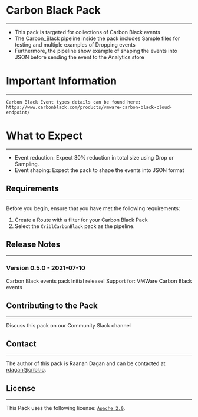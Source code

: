 # Carbon Black Pack
----
* This pack is targeted for collections of Carbon Black events
* The Carbon_Black pipeline inside the pack includes Sample files for testing and multiple examples of Dropping events
* Furthermore, the pipeline show example of shaping the events into JSON before sending the event to the Analytics store
 

# Important Information
---
```
Carbon Black Event types details can be found here: 
https://www.carbonblack.com/products/vmware-carbon-black-cloud-endpoint/
```

# What to Expect
---
* Event reduction:  Expect 30% reduction in total size using Drop or Sampling.
* Event shaping:  Expect the pack to shape the events into JSON format

## Requirements
---
Before you begin, ensure that you have met the following requirements:

1. Create a Route with a filter for your Carbon Black Pack
2. Select the `CriblCarbonBlack` pack as the pipeline.

## Release Notes
---
### Version 0.5.0 - 2021-07-10
Carbon Black events pack Initial release! 
Support for: VMWare Carbon Black events

## Contributing to the Pack
---
Discuss this pack on our Community Slack channel 

## Contact
---
The author of this pack is Raanan Dagan and can be contacted at <rdagan@cribl.io>.

## License
---
This Pack uses the following license: [`Apache 2.0`](https://github.com/criblio/appscope/blob/master/LICENSE).